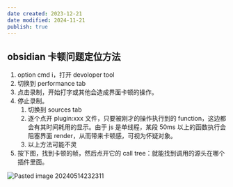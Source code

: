 ```yaml
---
date created: 2023-12-21
date modified: 2024-11-21
publish: true
---
```


## obsidian 卡顿问题定位方法

1. option cmd i，打开 devoloper tool
2. 切换到 performance tab
3. 点击录制，开始打字或其他会造成界面卡顿的操作。
4. 停止录制。
	1. 切换到 sources tab
	2. 逐个点开 plugin:xxx 文件，只要被刚才的操作执行到的 function，这边都会有其时间耗用的显示。由于 js 是单线程，某段 50ms 以上的函数执行会阻塞界面 render，从而带来卡顿感，可视为怀疑对象。
	3. 以上方法可能不灵
5. 按下图，找到卡顿的帧，然后点开它的 call tree：就能找到调用的源头在哪个插件里面。

![Pasted image 20240514232311](https://pub-pic.oldwinter.top/2025/06/1a82c57b65944bfe7be38179d1c31bc3.png)